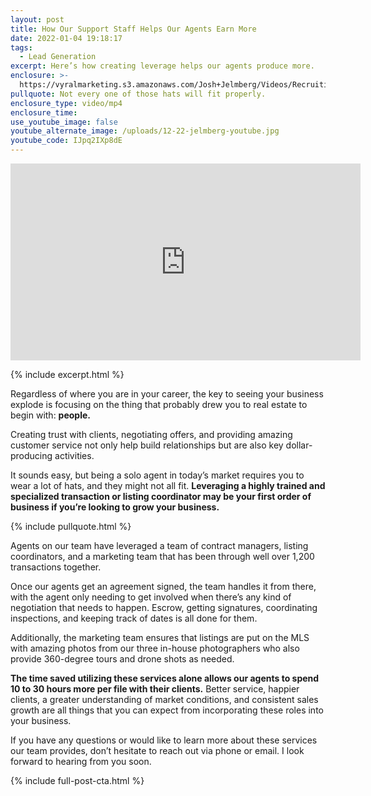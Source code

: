 ```yaml
---
layout: post
title: How Our Support Staff Helps Our Agents Earn More
date: 2022-01-04 19:18:17
tags:
  - Lead Generation
excerpt: Here’s how creating leverage helps our agents produce more.
enclosure: >-
  https://vyralmarketing.s3.amazonaws.com/Josh+Jelmberg/Videos/Recruiting/How+Our+Support+Staff+Helps+Our+Agents+Earn+More.mp4
pullquote: Not every one of those hats will fit properly.
enclosure_type: video/mp4
enclosure_time:
use_youtube_image: false
youtube_alternate_image: /uploads/12-22-jelmberg-youtube.jpg
youtube_code: IJpq2IXp8dE
---
```

<iframe src="https://www.youtube.com/embed/IJpq2IXp8dE?rel=0" width="560" height="315" frameborder="0" allowfullscreen="allowfullscreen"></iframe>

{% include excerpt.html %}

Regardless of where you are in your career, the key to seeing your business explode is focusing on the thing that probably drew you to real estate to begin with: **people.**

Creating trust with clients, negotiating offers, and providing amazing customer service not only help build relationships but are also key dollar-producing activities.

It sounds easy, but being a solo agent in today’s market requires you to wear a lot of hats, and they might not all fit. **Leveraging a highly trained and specialized transaction or listing coordinator may be your first order of business if you’re looking to grow your business.**

{% include pullquote.html %}

Agents on our team have leveraged a team of contract managers, listing coordinators, and a marketing team that has been through well over 1,200 transactions together.&nbsp;

Once our agents get an agreement signed, the team handles it from there, with the agent only needing to get involved when there’s any kind of negotiation that needs to happen. Escrow, getting signatures, coordinating inspections, and keeping track of dates is all done for them.&nbsp;

Additionally, the marketing team ensures that listings are put on the MLS with amazing photos from our three in-house photographers who also provide 360-degree tours and drone shots as needed.

**The time saved utilizing these services alone allows our agents to spend 10 to 30 hours more per file with their clients.** Better service, happier clients, a greater understanding of market conditions, and consistent sales growth are all things that you can expect from incorporating these roles into your business.

If you have any questions or would like to learn more about these services our team provides, don’t hesitate to reach out via phone or email. I look forward to hearing from you soon.

{% include full-post-cta.html %}
